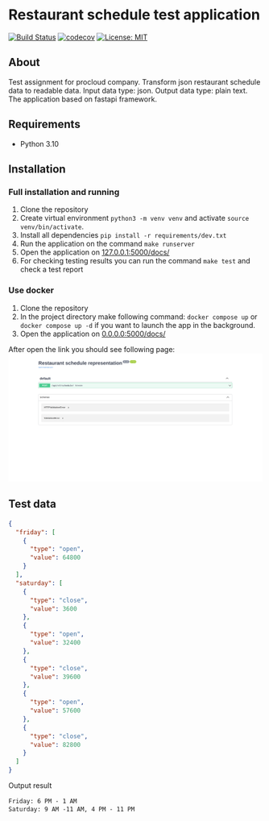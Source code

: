 # Restaurant schedule test application

[![Build Status](https://app.travis-ci.com/DmitryTokyo/fastapi-json-validator.svg?branch=main)](https://app.travis-ci.com/DmitryTokyo/fastapi-json-validator)
[![codecov](https://codecov.io/github/DmitryTokyo/fastapi-json-validator/branch/main/graph/badge.svg?token=U62XNU5F4M)](https://codecov.io/github/DmitryTokyo/fastapi-json-validator)
[![License: MIT](https://img.shields.io/badge/License-MIT-yellow.svg)](https://opensource.org/licenses/MIT)

## About
Test assignment for procloud company. Transform json restaurant schedule data to readable data. Input data type: json. Output data type: plain text.
The application based on fastapi framework.

## Requirements
- Python 3.10

## Installation
### Full installation and running
1. Clone the repository
2. Create virtual environment `python3 -m venv venv` and activate `source venv/bin/activate`.
3. Install all dependencies `pip install -r requirements/dev.txt`
4. Run the application on the command `make runserver`
5. Open the application on [127.0.0.1:5000/docs/](http://127.0.0.1:5000/docs/)
6. For checking testing results you can run the command `make test` and check a test report

### Use docker
1. Clone the repository
2. In the project directory make following command: `docker compose up` or `docker compose up -d` if you want to launch the app in the background.
3. Open the application on [0.0.0.0:5000/docs/](http://0.0.0.0:5000/docs)

After open the link you should see following page:
![screenshot](screenshots/screenshot.png)

## Test data

```json
{
  "friday": [
    {
      "type": "open",
      "value": 64800
    }
  ],
  "saturday": [
    {
      "type": "close",
      "value": 3600
    },
    {
      "type": "open",
      "value": 32400
    },
    {
      "type": "close",
      "value": 39600
    },
    {
      "type": "open",
      "value": 57600
    },
    {
      "type": "close",
      "value": 82800
    }
  ]
}
```

Output result
```text
Friday: 6 PM - 1 AM 
Saturday: 9 AM -11 AM, 4 PM - 11 PM
```
